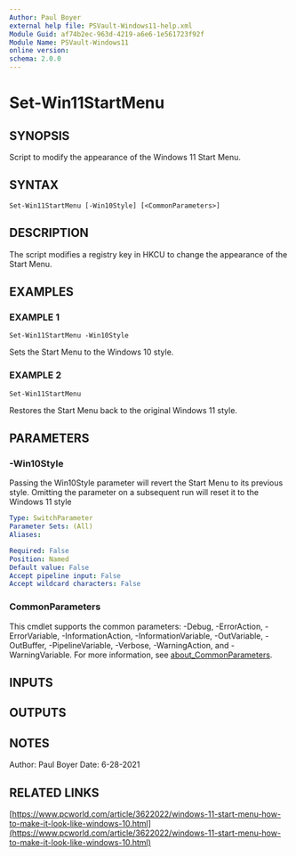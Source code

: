 ```yaml
---
Author: Paul Boyer
external help file: PSVault-Windows11-help.xml
Module Guid: af74b2ec-963d-4219-a6e6-1e561723f92f
Module Name: PSVault-Windows11
online version:
schema: 2.0.0
---
```


# Set-Win11StartMenu

## SYNOPSIS
Script to modify the appearance of the Windows 11 Start Menu.

## SYNTAX

```
Set-Win11StartMenu [-Win10Style] [<CommonParameters>]
```

## DESCRIPTION
The script modifies a registry key in HKCU to change the appearance of the Start Menu.

## EXAMPLES

### EXAMPLE 1
```
Set-Win11StartMenu -Win10Style
```

Sets the Start Menu to the Windows 10 style.

### EXAMPLE 2
```
Set-Win11StartMenu
```

Restores the Start Menu back to the original Windows 11 style.

## PARAMETERS

### -Win10Style
Passing the Win10Style parameter will revert the Start Menu to its previous style.
Omitting the parameter on a subsequent run will reset it to the Windows 11 style

```yaml
Type: SwitchParameter
Parameter Sets: (All)
Aliases:

Required: False
Position: Named
Default value: False
Accept pipeline input: False
Accept wildcard characters: False
```

### CommonParameters
This cmdlet supports the common parameters: -Debug, -ErrorAction, -ErrorVariable, -InformationAction, -InformationVariable, -OutVariable, -OutBuffer, -PipelineVariable, -Verbose, -WarningAction, and -WarningVariable. For more information, see [about_CommonParameters](http://go.microsoft.com/fwlink/?LinkID=113216).

## INPUTS

## OUTPUTS

## NOTES
Author: Paul Boyer
Date: 6-28-2021

## RELATED LINKS

[https://www.pcworld.com/article/3622022/windows-11-start-menu-how-to-make-it-look-like-windows-10.html](https://www.pcworld.com/article/3622022/windows-11-start-menu-how-to-make-it-look-like-windows-10.html)

